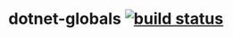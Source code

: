 # dotnet-globals [![build status](https://ci.appveyor.com/api/projects/status/github/tsolarin/dotnet-globals?branch=master)](https://ci.appveyor.com/project/tsolarin/dotnet-globals)